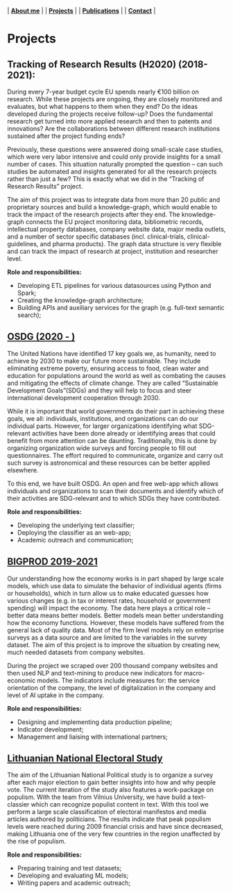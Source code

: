 | [**About me**](https://lukas-pukelis.github.io/) | |  [**Projects**](projects.md) | | [**Publications**](publications.md) | | [**Contact**](contacts.md) | 

# Projects

## Tracking of Research Results (H2020) (2018-2021):

During every 7-year budget cycle EU spends nearly €100 billion on research. While these projects are ongoing, they are closely monitored and evaluates, but what happens to them when they end? Do the ideas developed during the projects receive follow-up? Does the fundamental research get turned into more applied research and then to patents and innovations? Are the collaborations between different research institutions sustained after the project funding ends?

Previously, these questions were answered doing small-scale case studies, which were very labor intensive and could only provide insights for a small number of cases. This situation naturally prompted the question – can such studies be automated and insights generated for all the research projects rather than just a few? This is exactly what we did in the “Tracking of Research Results” project. 

The aim of this project was to integrate data from more than 20 public and proprietary sources and build a knowledge-graph, which would enable to track the impact of the research projects after they end. The knowledge-graph connects the EU project monitoring data, bibliometric records, intellectual property databases, company website data, major media outlets, and a number of sector specific databases (incl. clinical-trials, clinical-guidelines, and pharma products). The graph data structure is very flexible and can track the impact of research at project, institution and researcher level. 

**Role and responsibilities:**

* Developing ETL pipelines for various datasources using Python and Spark;
* Creating the knowledge-graph architecture;
* Building APIs and auxiliary services for the graph (e.g. full-text semantic search);


## [OSDG (2020 - )](https://osdg.ai/)

The United Nations have identified 17 key goals we, as humanity, need to achieve by 2030 to make our future more sustainable. They include eliminating extreme poverty, ensuring access to food, clean water and education for populations around the world as well as combating the causes and mitigating the effects of climate change. They are called “Sustainable Development Goals”(SDGs) and they will help to focus and steer international development cooperation through 2030. 

While it is important that world governments do their part in achieving these goals, we all: individuals, institutions, and organizations can do our individual parts. However, for larger organizations identifying what SDG-relevant activities have been done already or identifying areas that could benefit from more attention can be daunting. Traditionally, this is done by organizing organization wide surveys and forcing people to fill out questionnaires. The effort required to communicate, organize and carry out such survey is astronomical and these resources can be better applied elsewhere. 

To this end, we have built OSDG. An open and free web-app which allows individuals and organizations to scan their documents and identify which of their activities are SDG-relevant and to which SDGs they have contributed. 

**Role and responsibilities:**

* Developing the underlying text classifier;
* Deploying the classifier as an web-app;
* Academic outreach and communication;


## [BIGPROD 2019-2021](https://www.bigprod.eu/)

Our understanding how the economy works is in part shaped by large scale models, which use data to simulate the behavior of individual agents (firms or households), which in turn allow us to make educated guesses how various changes (e.g. in tax or interest rates, household or government spending) will impact the economy. The data here plays a critical role – better data means better models. Better models mean better understanding how the economy functions. However, these models have suffered from the general lack of quality data. Most of the firm level models rely on enterprise surveys as a data source and are limited to the variables in the survey dataset. The aim of this project is to improve the situation by creating new, much needed datasets from company websites. 

During the project we scraped over 200 thousand company websites and then used NLP and text-mining to produce new indicators for macro-economic models. The indicators include measures for: the  service orientation of the company, the level of digitalization in the company and level of AI uptake in the company.    

**Role and responsibilities:**

* Designing and implementing data production pipeline; 
* Indicator development; 
* Management and liaising with international partners;


## [Lithuanian National Electoral Study](http://www.lnes.tspmi.vu.lt/) 

The aim of the Lithuanian National Political study is to organize a survey after each major election to gain better insights into how and why people vote. The current iteration of the study also features a work-package on populism. With the team from Vilnius University, we have build a text-classier which can recognize populist content in text. With this tool we perform a large scale classification of electoral manifestos and media articles authored by politicians. The results indicate that peak populism levels were reached during 2009 financial crisis and have since decreased, making Lithuania one of the very few countries in the region unaffected by the rise of populism. 

**Role and responsibilities:**

* Preparing training and test datasets; 
* Developing and evaluating ML models;
* Writing papers and academic outreach;


 